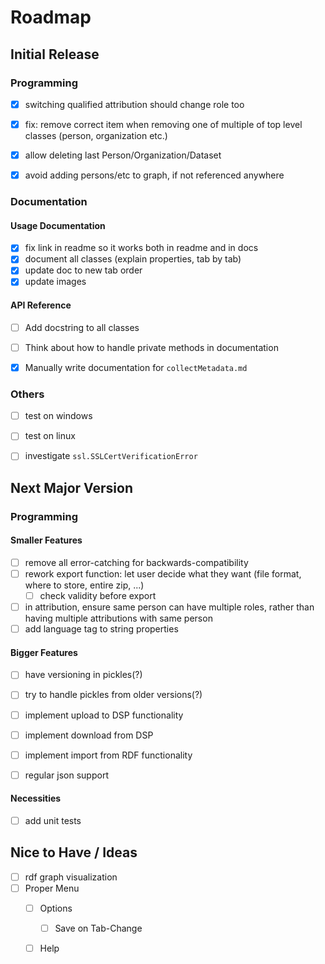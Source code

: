 # Roadmap

## Initial Release

### Programming

- [x] switching qualified attribution should change role too
- [x] fix: remove correct item when removing one of multiple of top level classes (person, organization etc.)
- [x] allow deleting last Person/Organization/Dataset
- [x] avoid adding persons/etc to graph, if not referenced anywhere


### Documentation

#### Usage Documentation

- [x] fix link in readme so it works both in readme and in docs
- [x] document all classes (explain properties, tab by tab)
- [x] update doc to new tab order
- [x] update images

#### API Reference

- [ ] Add docstring to all classes
- [ ] Think about how to handle private methods in documentation
- [x] Manually write documentation for `collectMetadata.md`


### Others

- [ ] test on windows
- [ ] test on linux
- [ ] investigate `ssl.SSLCertVerificationError`




## Next Major Version

### Programming

#### Smaller Features

- [ ] remove all error-catching for backwards-compatibility
- [ ] rework export function: let user decide what they want (file format, where to store, entire zip, ...)
  - [ ] check validity before export
- [ ] in attribution, ensure same person can have multiple roles, rather than having multiple attributions with same person
- [ ] add language tag to string properties

#### Bigger Features

- [ ] have versioning in pickles(?)
- [ ] try to handle pickles from older versions(?)
- [ ] implement upload to DSP functionality
- [ ] implement download from DSP
- [ ] implement import from RDF functionality
- [ ] regular json support


#### Necessities
- [ ] add unit tests


## Nice to Have / Ideas

- [ ] rdf graph visualization
- [ ] Proper Menu
  - [ ] Options
    - [ ] Save on Tab-Change
  - [ ] Help


